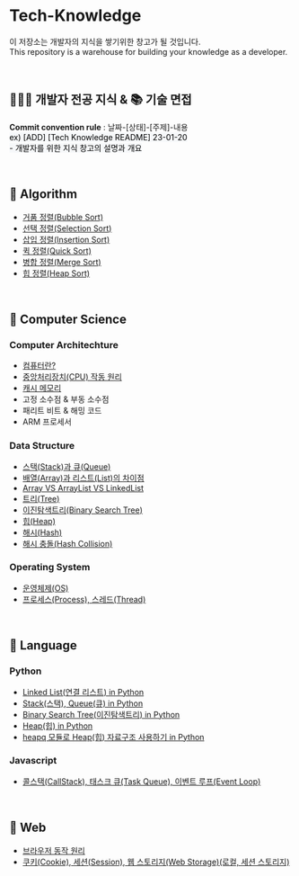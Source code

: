 # Tech-Knowledge
이 저장소는 개발자의 지식을 쌓기위한 창고가 될 것입니다.<br>
This repository is a warehouse for building your knowledge as a developer.

<br>

## 🧑🏻‍💻 개발자 전공 지식 & 📚 기술 면접 
<strong>Commit convention rule</strong> : 날짜-[상태]-[주제]-내용<br>
<span style='background-color:#f6f8fa; color:black;'>ex) [ADD] [Tech Knowledge README] 23-01-20 <br>- 개발자를 위한 지식 창고의 설명과 개요</span>

<br>

## 📌 Algorithm
- [거품 정렬(Bubble Sort)](https://github.com/laagom/Tech-Knowledge/blob/main/Algorithm/%EA%B1%B0%ED%92%88%20%EC%A0%95%EB%A0%AC(Bubble%20Sort).md)
- [선택 정렬(Selection Sort)](https://github.com/laagom/Tech-Knowledge/blob/main/Algorithm/%EC%84%A0%ED%83%9D%20%EC%A0%95%EB%A0%AC(Selection%20Sort).md)
- [삽입 정렬(Insertion Sort)](https://github.com/laagom/Tech-Knowledge/blob/main/Algorithm/%EC%82%BD%EC%9E%85%20%EC%A0%95%EB%A0%AC(Insertion%20Sort).md)
- [퀵 정렬(Quick Sort)](https://github.com/laagom/Tech-Knowledge/blob/main/Algorithm/%ED%80%B5%20%EC%A0%95%EB%A0%AC(Quick%20Sort).md)
- [병합 정렬(Merge Sort)](https://github.com/laagom/Tech-Knowledge/blob/main/Algorithm/%EB%B3%91%ED%95%A9%20%EC%A0%95%EB%A0%AC(Merge%20Sort).md)
- [힙 정렬(Heap Sort)](https://github.com/laagom/Tech-Knowledge/blob/main/Algorithm/%ED%9E%99%20%EC%A0%95%EB%A0%AC(Heap%20Sort).md)

<br>

## 📌  Computer Science
### Computer Architechture
- [컴퓨터란?](https://github.com/laagom/Tech-Knowledge/blob/main/Computer%20Science/Computer%20Architecture/01.%EC%BB%B4%ED%93%A8%ED%84%B0%EB%9E%80%3F.md)
- [중앙처리장치(CPU) 작동 원리](https://github.com/laagom/Tech-Knowledge/blob/main/Computer%20Science/Computer%20Architecture/02.%EC%A4%91%EC%95%99%EC%B2%98%EB%A6%AC%EC%9E%A5%EC%B9%98(CPU)%20%EC%9E%91%EB%8F%99%20%EC%9B%90%EB%A6%AC.md)
- [캐시 메모리](https://github.com/laagom/Tech-Knowledge/blob/main/Computer%20Science/Computer%20Architecture/03.%EC%BA%90%EC%8B%9C%20%EB%A9%94%EB%AA%A8%EB%A6%AC.md)
- 고정 소수점 & 부동 소수점
- 패리트 비트 & 해밍 코드
- ARM 프로세서

### Data Structure
- [스택(Stack)과 큐(Queue)](https://github.com/laagom/Tech-Knowledge/blob/main/Computer%20Science/Data%20Structure/%EC%8A%A4%ED%83%9D(STACK)%2C%20%ED%81%90(QUEUE).md)
- [배열(Array)과 리스트(List)의 차이점](https://github.com/laagom/Tech-Knowledge/blob/main/Computer%20Science/Data%20Structure/%EB%B0%B0%EC%97%B4(Array).md)
- [Array VS ArrayList VS LinkedList](https://github.com/laagom/Tech-Knowledge/blob/main/Computer%20Science/Data%20Structure/Array%2C%20ArrayList%2C%20LinkedList.md)
- [트리(Tree)](https://github.com/laagom/Tech-Knowledge/blob/main/Computer%20Science/Data%20Structure/%ED%8A%B8%EB%A6%AC(Tree).md)
- [이진탐색트리(Binary Search Tree)](https://github.com/laagom/Tech-Knowledge/blob/main/Computer%20Science/Data%20Structure/%EC%9D%B4%EC%A7%84%20%ED%83%90%EC%83%89%20%ED%8A%B8%EB%A6%AC(Binary%20Search%20Tree).md)
- [힙(Heap)](https://github.com/laagom/Tech-Knowledge/blob/main/Computer%20Science/Data%20Structure/%ED%9E%99(Heap).md)
- [해시(Hash)](https://github.com/laagom/Tech-Knowledge/blob/main/Computer%20Science/Data%20Structure/%ED%95%B4%EC%8B%9C(Hash).md)
- [해시 충돌(Hash Collision)](https://github.com/laagom/Tech-Knowledge/blob/main/Computer%20Science/Data%20Structure/%ED%95%B4%EC%8B%9C%20%EC%B6%A9%EB%8F%8C(Hash%20Collision).md)


### Operating System
- [운영체제(OS)](https://github.com/laagom/Tech-Knowledge/blob/main/Computer%20Science/Operating%20System/%EC%9A%B4%EC%98%81%EC%B2%B4%EC%A0%9C(OS).md)
- [프로세스(Process), 스레드(Thread)](https://github.com/laagom/Tech-Knowledge/blob/main/Computer%20Science/Operating%20System/%ED%94%84%EB%A1%9C%EC%84%B8%EC%8A%A4(Process)%2C%20%EC%8A%A4%EB%A0%88%EB%93%9C(Thread).md)

<br>

## 📌 Language
### Python
- [Linked List(연결 리스트) in Python](https://github.com/laagom/Tech-Knowledge/blob/main/Language/Python/%EC%97%B0%EA%B2%B0%EB%A6%AC%EC%8A%A4%ED%8A%B8(Linked%20List)%20in%20%ED%8C%8C%EC%9D%B4%EC%8D%AC.md)
- [Stack(스택), Queue(큐) in Python](https://github.com/laagom/Tech-Knowledge/blob/main/Language/Python/%EC%8A%A4%ED%83%9D(Stack)%2C%20%ED%81%90(Queue)%20in%20%ED%8C%8C%EC%9D%B4%EC%8D%AC.md)
- [Binary Search Tree(이진탐색트리) in Python](https://github.com/laagom/Tech-Knowledge/blob/main/Language/Python/%EC%9D%B4%EC%A7%84%20%ED%83%90%EC%83%89%20%ED%8A%B8%EB%A6%AC(Binary%20Search%20Tree)%20in%20%ED%8C%8C%EC%9D%B4%EC%8D%AC.md)
- [Heap(힙) in Python](https://github.com/laagom/Tech-Knowledge/blob/main/Language/Python/%ED%9E%99(Heap)%20in%20%ED%8C%8C%EC%9D%B4%EC%8D%AC.md)
- [heapq 모듈로 Heap(힙) 자료구조 사용하기 in Python](https://github.com/laagom/Tech-Knowledge/blob/main/Language/Python/heapq%EB%A1%9C%20%ED%9E%99%20%EC%9E%90%EB%A3%8C%EA%B5%AC%EC%A1%B0%20%EC%82%AC%EC%9A%A9%ED%95%98%EA%B8%B0%20in%20%ED%8C%8C%EC%9D%B4%EC%8D%AC.md)
### Javascript
- [콜스택(CallStack), 태스크 큐(Task Queue), 이벤트 루프(Event Loop)](https://github.com/laagom/Tech-Knowledge/blob/main/Language/Javascript/%EC%BD%9C%EC%8A%A4%ED%83%9D(CallStack)%2C%20%ED%83%9C%EC%8A%A4%ED%81%AC%20%ED%81%90(Task%20Queue)%2C%20%EC%9D%B4%EB%B2%A4%ED%8A%B8%20%EB%A3%A8%ED%94%84(Event%20Loop).md)

<br>

## 📌 Web
- [브라우저 동작 원리](https://github.com/laagom/Tech-Knowledge/blob/main/Web/%EB%B8%8C%EB%9D%BC%EC%9A%B0%EC%A0%80%20%EB%8F%99%EC%9E%91%20%EC%9B%90%EB%A6%AC.md)
- [쿠키(Cookie), 세션(Session), 웹 스토리지(Web Storage)(로컬, 세션 스토리지)](https://github.com/laagom/Tech-Knowledge/blob/main/Web/%EC%BF%A0%ED%82%A4%2C%20%EC%84%B8%EC%85%98%2C%20%EC%9B%B9%20%EC%8A%A4%ED%86%A0%EB%A6%AC%EC%A7%80.md)